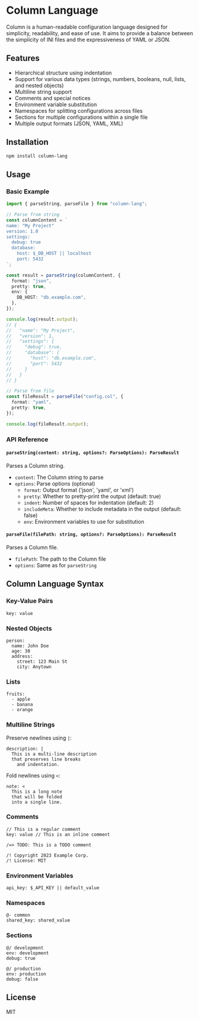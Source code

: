 # Column Language

Column is a human-readable configuration language designed for simplicity, readability, and ease of use. It aims to provide a balance between the simplicity of INI files and the expressiveness of YAML or JSON.

## Features

- Hierarchical structure using indentation
- Support for various data types (strings, numbers, booleans, null, lists, and nested objects)
- Multiline string support
- Comments and special notices
- Environment variable substitution
- Namespaces for splitting configurations across files
- Sections for multiple configurations within a single file
- Multiple output formats (JSON, YAML, XML)

## Installation

```bash
npm install column-lang
```

## Usage

### Basic Example

```typescript
import { parseString, parseFile } from "column-lang";

// Parse from string
const columnContent = `
name: "My Project"
version: 1.0
settings:
  debug: true
  database:
    host: $_DB_HOST || localhost
    port: 5432
`;

const result = parseString(columnContent, {
  format: "json",
  pretty: true,
  env: {
    DB_HOST: "db.example.com",
  },
});

console.log(result.output);
// {
//   "name": "My Project",
//   "version": 1,
//   "settings": {
//     "debug": true,
//     "database": {
//       "host": "db.example.com",
//       "port": 5432
//     }
//   }
// }

// Parse from file
const fileResult = parseFile("config.col", {
  format: "yaml",
  pretty: true,
});

console.log(fileResult.output);
```

### API Reference

#### `parseString(content: string, options?: ParseOptions): ParseResult`

Parses a Column string.

- `content`: The Column string to parse
- `options`: Parse options (optional)
  - `format`: Output format ('json', 'yaml', or 'xml')
  - `pretty`: Whether to pretty-print the output (default: true)
  - `indent`: Number of spaces for indentation (default: 2)
  - `includeMeta`: Whether to include metadata in the output (default: false)
  - `env`: Environment variables to use for substitution

#### `parseFile(filePath: string, options?: ParseOptions): ParseResult`

Parses a Column file.

- `filePath`: The path to the Column file
- `options`: Same as for `parseString`

## Column Language Syntax

### Key-Value Pairs

```column
key: value
```

### Nested Objects

```column
person:
  name: John Doe
  age: 30
  address:
    street: 123 Main St
    city: Anytown
```

### Lists

```column
fruits:
  - apple
  - banana
  - orange
```

### Multiline Strings

Preserve newlines using `|`:

```column
description: |
  This is a multi-line description
  that preserves line breaks
    and indentation.
```

Fold newlines using `<`:

```column
note: <
  This is a long note
  that will be folded
  into a single line.
```

### Comments

```column
// This is a regular comment
key: value // This is an inline comment

/=> TODO: This is a TODO comment

/! Copyright 2023 Example Corp.
/! License: MIT
```

### Environment Variables

```column
api_key: $_API_KEY || default_value
```

### Namespaces

```column
@- common
shared_key: shared_value
```

### Sections

```column
@/ development
env: development
debug: true

@/ production
env: production
debug: false
```

## License

MIT
